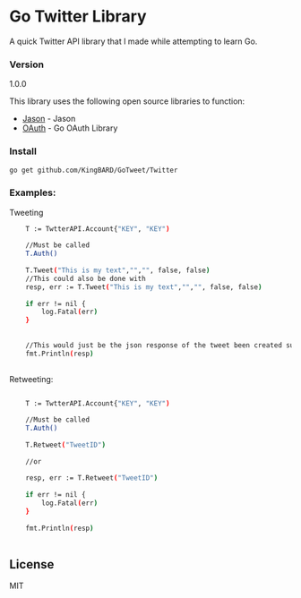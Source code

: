 # Go Twitter Library

A quick Twitter API library that I made while attempting to learn Go.

### Version
1.0.0

This library uses the following open source libraries to function:

* [Jason] - Jason
* [OAuth] - Go OAuth Library

### Install

```sh
go get github.com/KingBARD/GoTweet/Twitter
```

### Examples:

Tweeting
```sh
    T := TwtterAPI.Account{"KEY", "KEY")
    
    //Must be called
    T.Auth()
    
    T.Tweet("This is my text","","", false, false)
    //This could also be done with
    resp, err := T.Tweet("This is my text","","", false, false)
    
    if err != nil {
        log.Fatal(err)
    }
    
    
    //This would just be the json response of the tweet been created successfully
    fmt.Println(resp)
    
```

Retweeting:
```sh

    T := TwtterAPI.Account{"KEY", "KEY")
    
    //Must be called
    T.Auth()
    
    T.Retweet("TweetID")
    
    //or
    
    resp, err := T.Retweet("TweetID")
    
    if err != nil {
        log.Fatal(err)
    }
    
    fmt.Println(resp)
    

```

License
----

MIT


[Jason]:https://github.com/antonholmquist/jason
[OAuth]:https://github.com/garyburd/go-oauth